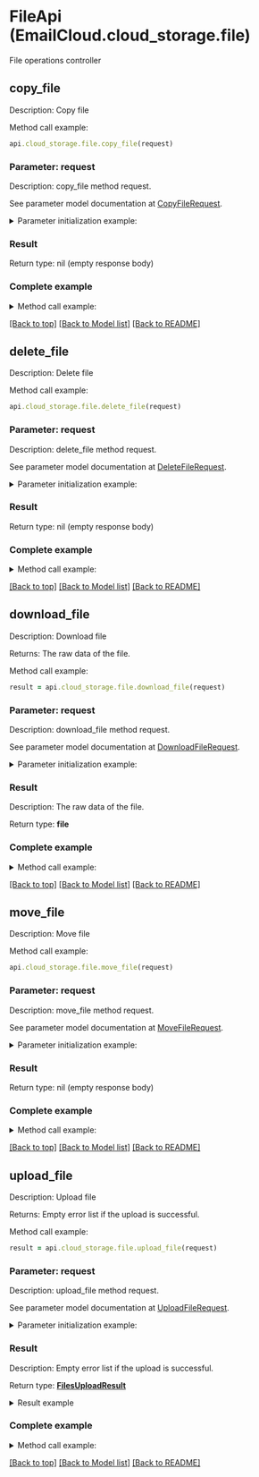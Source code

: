 # FileApi (EmailCloud.cloud_storage.file)

File operations controller

<a name="copy_file"></a>
## copy_file

Description: Copy file

Method call example:
```ruby
api.cloud_storage.file.copy_file(request)
```

### Parameter: request

Description: copy_file method request.

See parameter model documentation at [CopyFileRequest](CopyFileRequest.md).

<details>
    <summary>Parameter initialization example:</summary>
    
```ruby
request = CopyFileRequest.new(
    src_path: '/storage/path/to/source/file.ext',
    dest_path: '/storage/path/to/destination/file.ext',
    src_storage_name: 'First Storage',
    dest_storage_name: 'Other Storage')
```

</details>

### Result

Return type: nil (empty response body)

### Complete example

<details>
    <summary>Method call example:</summary>

```ruby
api = EmailCloud.new(app_key, app_sid)

// Prepare parameters:
request = CopyFileRequest.new(
    src_path: '/storage/path/to/source/file.ext',
    dest_path: '/storage/path/to/destination/file.ext',
    src_storage_name: 'First Storage',
    dest_storage_name: 'Other Storage')

// Call method:
api.cloud_storage.file.copy_file(request)
```

</details>

[[Back to top]](#) [[Back to Model list]](Models.md) [[Back to README]](README.md)
<a name="delete_file"></a>
## delete_file

Description: Delete file

Method call example:
```ruby
api.cloud_storage.file.delete_file(request)
```

### Parameter: request

Description: delete_file method request.

See parameter model documentation at [DeleteFileRequest](DeleteFileRequest.md).

<details>
    <summary>Parameter initialization example:</summary>
    
```ruby
request = DeleteFileRequest.new(
    path: '/storage/path/to/file.ext',
    storage_name: 'First Storage')
```

</details>

### Result

Return type: nil (empty response body)

### Complete example

<details>
    <summary>Method call example:</summary>

```ruby
api = EmailCloud.new(app_key, app_sid)

// Prepare parameters:
request = DeleteFileRequest.new(
    path: '/storage/path/to/file.ext',
    storage_name: 'First Storage')

// Call method:
api.cloud_storage.file.delete_file(request)
```

</details>

[[Back to top]](#) [[Back to Model list]](Models.md) [[Back to README]](README.md)
<a name="download_file"></a>
## download_file

Description: Download file

Returns: The raw data of the file.

Method call example:
```ruby
result = api.cloud_storage.file.download_file(request)
```

### Parameter: request

Description: download_file method request.

See parameter model documentation at [DownloadFileRequest](DownloadFileRequest.md).

<details>
    <summary>Parameter initialization example:</summary>
    
```ruby
request = DownloadFileRequest.new(
    path: '/storage/path/to/file.ext',
    storage_name: 'First Storage')
```

</details>

### Result

Description: The raw data of the file.

Return type: **file**

### Complete example

<details>
    <summary>Method call example:</summary>

```ruby
api = EmailCloud.new(app_key, app_sid)

// Prepare parameters:
request = DownloadFileRequest.new(
    path: '/storage/path/to/file.ext',
    storage_name: 'First Storage')

// Call method:
result = api.cloud_storage.file.download_file(request)
```

</details>

[[Back to top]](#) [[Back to Model list]](Models.md) [[Back to README]](README.md)
<a name="move_file"></a>
## move_file

Description: Move file

Method call example:
```ruby
api.cloud_storage.file.move_file(request)
```

### Parameter: request

Description: move_file method request.

See parameter model documentation at [MoveFileRequest](MoveFileRequest.md).

<details>
    <summary>Parameter initialization example:</summary>
    
```ruby
request = MoveFileRequest.new(
    src_path: '/storage/path/to/source/file.ext',
    dest_path: '/storage/path/to/destination/file.ext',
    src_storage_name: 'First Storage',
    dest_storage_name: 'Other Storage')
```

</details>

### Result

Return type: nil (empty response body)

### Complete example

<details>
    <summary>Method call example:</summary>

```ruby
api = EmailCloud.new(app_key, app_sid)

// Prepare parameters:
request = MoveFileRequest.new(
    src_path: '/storage/path/to/source/file.ext',
    dest_path: '/storage/path/to/destination/file.ext',
    src_storage_name: 'First Storage',
    dest_storage_name: 'Other Storage')

// Call method:
api.cloud_storage.file.move_file(request)
```

</details>

[[Back to top]](#) [[Back to Model list]](Models.md) [[Back to README]](README.md)
<a name="upload_file"></a>
## upload_file

Description: Upload file

Returns: Empty error list if the upload is successful.

Method call example:
```ruby
result = api.cloud_storage.file.upload_file(request)
```

### Parameter: request

Description: upload_file method request.

See parameter model documentation at [UploadFileRequest](UploadFileRequest.md).

<details>
    <summary>Parameter initialization example:</summary>
    
```ruby
request = UploadFileRequest.new(
    path: '/storage/path/to/file.ext',
    file: File.new('/local/file/system/path/to/file.ext'),
    storage_name: 'First Storage')
```

</details>

### Result

Description: Empty error list if the upload is successful.

Return type: [**FilesUploadResult**](FilesUploadResult.md)

<details>
    <summary>Result example</summary>

```ruby
result = 
```
</details>

### Complete example

<details>
    <summary>Method call example:</summary>

```ruby
api = EmailCloud.new(app_key, app_sid)

// Prepare parameters:
request = UploadFileRequest.new(
    path: '/storage/path/to/file.ext',
    file: File.new('/local/file/system/path/to/file.ext'),
    storage_name: 'First Storage')

// Call method:
result = api.cloud_storage.file.upload_file(request)

// Result example:
result = 
```

</details>

[[Back to top]](#) [[Back to Model list]](Models.md) [[Back to README]](README.md)

